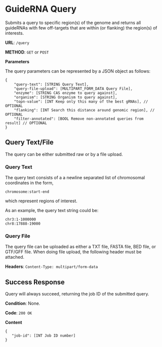 # GuideRNA Query

Submits a query to specific region(s) of the genome and returns all
guideRNAs with few off-targets that are within (or flanking) the
region(s) of interests.

**URL**: `/query`

**METHOD**: `GET` or `POST`

**Parameters**

The query parameters can be represented by a JSON object as follows:

```
{
    "query-text": [STRING Query Text],
    "query-file-upload": [MULTIPART_FORM_DATA Query File],
    "enzyme": [STRING CAS enzyme to query against],
    "organism": [STRING Organism to query against],
    "topn-value": [INT Keep only this many of the best gRNAs], // OPTIONAL
    "flanking": [INT Search this distance around genomic region], // OPTIONAL
    "filter-annotated": [BOOL Remove non-annotated queries from result] // OPTIONAL
}
```

## Query Text/File

The query can be either submitted raw or by a file upload. 

### Query Text
The query text consists of a a newline separated list of chromosomal
coordinates in the form,

`chromosome:start-end`

which represent regions of interest.

As an example, the query text string could be:

```
chr3:1-1000000	
chr8:17888-19000	
```

### Query File

The query file can be uploaded as either a TXT file, FASTA file, BED
file, or GTF/GFF file. When doing file upload, the following header
must be attached.

**Headers**: `Content-Type: multipart/form-data`

## Success Response

Query will always succeed, returning the job ID of the submitted
query.

**Condition**: None.

**Code**: `200 OK`

**Content**

```
{
   "job-id": [INT Job ID number]
}
```

